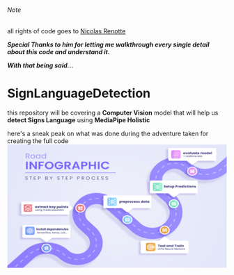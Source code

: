 ###### Note
all rights of code goes to [Nicolas Renotte](https://www.youtube.com/@NicholasRenotte) 

***Special Thanks to him for letting me walkthrough every single detail about this code and understand it.***

**_With that being said..._**

# SignLanguageDetection
this repository will be covering a **Computer Vision** model that will help us **detect Signs Language** using **MediaPipe Holistic**

here's a sneak peak on what was done during the adventure taken for creating the full code
![infographic](https://github.com/mnsdali/SignLanguageDetection/blob/main/infographic.png)

